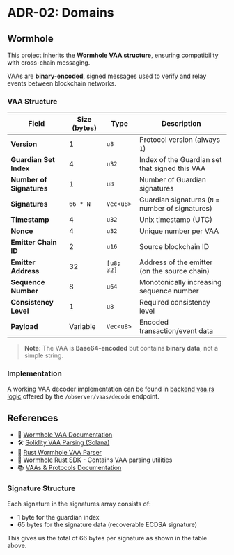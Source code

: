 # ADR-02: Domains

## Wormhole

This project inherits the **Wormhole VAA structure**, ensuring compatibility with cross-chain messaging.

VAAs are **binary-encoded**, signed messages used to verify and relay events between blockchain networks.

### **VAA Structure**

| **Field**               | **Size (bytes)** | **Type**        | **Description** |
|-------------------------|----------------|----------------|----------------|
| **Version**            | 1              | `u8`           | Protocol version (always `1`) |
| **Guardian Set Index** | 4              | `u32`          | Index of the Guardian set that signed this VAA |
| **Number of Signatures** | 1             | `u8`           | Number of Guardian signatures |
| **Signatures**         | `66 * N`       | `Vec<u8>`      | Guardian signatures (`N` = number of signatures) |
| **Timestamp**          | 4              | `u32`          | Unix timestamp (UTC) |
| **Nonce**             | 4              | `u32`          | Unique number per VAA |
| **Emitter Chain ID**   | 2              | `u16`          | Source blockchain ID |
| **Emitter Address**    | 32             | `[u8; 32]`     | Address of the emitter (on the source chain) |
| **Sequence Number**    | 8              | `u64`          | Monotonically increasing sequence number |
| **Consistency Level**  | 1              | `u8`           | Required consistency level |
| **Payload**           | Variable       | `Vec<u8>`      | Encoded transaction/event data |

> **Note:** The VAA is **Base64-encoded** but contains **binary data**, not a simple string.

### **Implementation**

A working VAA decoder implementation can be found in [backend vaa.rs logic](../microservices/backend/src/domain/wormhole/rest/vaa.rs) offered by the `/observer/vaas/decode` endpoint.

## **References**
- 📖 [Wormhole VAA Documentation](https://wormhole.com/docs/learn/infrastructure/vaas/)
- 🛠 [Solidity VAA Parsing (Solana)](https://github.com/wormhole-foundation/wormhole-solidity-sdk/blob/main/src/libraries/VaaLib.sol)
- 🦀 [Rust Wormhole VAA Parser](https://docs.rs/wormhole-vaas-serde)
- 🔧 [Wormhole Rust SDK](https://github.com/wormhole-foundation/wormhole/tree/main/sdk/rust) - Contains VAA parsing utilities
- 📚 [VAAs & Protocols Documentation](https://wormhole.com/docs/build/applications/wormhole-sdk/vaas-protocols/)

### **Signature Structure**

Each signature in the signatures array consists of:
- 1 byte for the guardian index
- 65 bytes for the signature data (recoverable ECDSA signature)

This gives us the total of 66 bytes per signature as shown in the table above.
